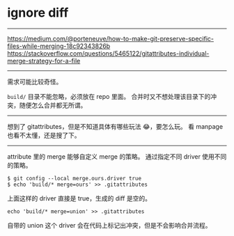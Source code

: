 # ignore diff

---

https://medium.com/@porteneuve/how-to-make-git-preserve-specific-files-while-merging-18c92343826b
https://stackoverflow.com/questions/5465122/gitattributes-individual-merge-strategy-for-a-file

---

需求可能比较奇怪。

`build/` 目录不能忽略，必须放在 repo 里面。
合并时又不想处理该目录下的冲突，随便怎么合并都无所谓。

---

想到了 gitattributes，但是不知道具体有哪些玩法 😂，要怎么玩。
看 manpage 也看不太懂，还是搜了下。

---

attribute 里的 merge 能够自定义 merge 的策略。
通过指定不同 driver 使用不同的策略。

```
$ git config --local merge.ours.driver true
$ echo 'build/* merge=ours' >> .gitattributes
```

上面这样的 driver 直接是 true，生成的 diff 是空的。

```
echo 'build/* merge=union' >> .gitattributes
```

自带的 union 这个 driver 会在代码上标记出冲突，但是不会影响合并流程。
